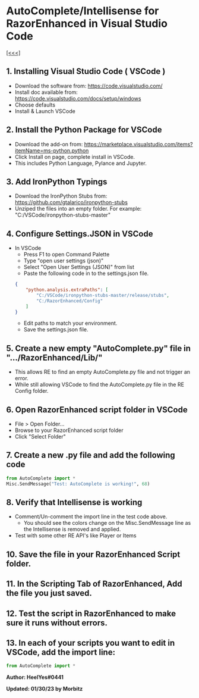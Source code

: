 # AutoComplete/Intellisense for RazorEnhanced in Visual Studio Code

[[<<<]](../index.md)


## 1. Installing Visual Studio Code ( VSCode )
- Download the software from: https://code.visualstudio.com/
- Install doc available from: https://code.visualstudio.com/docs/setup/windows
- Choose defaults
- Install & Launch VSCode

## 2. Install the Python Package for VSCode
- Download the add-on from: https://marketplace.visualstudio.com/items?itemName=ms-python.python
- Click Install on page, complete install in VSCode.
- This includes Python Language, Pylance and Jupyter.

## 3. Add IronPython Typings
- Download the IronPython Stubs from: https://github.com/gtalarico/ironpython-stubs
- Unziped the files into an empty folder.  For example: "C:/VSCode/ironpython-stubs-master"

## 4. Configure Settings.JSON in VSCode
- In VSCode
    - Press F1 to open Command Palette
    - Type "open user settings (json)"
    - Select "Open User Settings (JSON)" from list
    - Paste the following code in to the settings.json file.
    ```json
    {
        "python.analysis.extraPaths": [
            "C:/VSCode/ironpython-stubs-master/release/stubs",
            "C:/RazorEnhanced/Config"
        ]
    }
    ```
    - Edit paths to match your environment.
    - Save the settings.json file.

## 5. Create a new empty "AutoComplete.py" file in ".../RazorEnhanced/Lib/"
- This allows RE to find an empty AutoComplete.py file and not trigger an error.
- While still allowing VSCode to find the AutoComplete.py file in the RE Config folder.

## 6. Open RazorEnhanced script folder in VSCode
- File > Open Folder...
- Browse to your RazorEnhanced script folder
- Click "Select Folder"

## 7. Create a new .py file and add the following code
```py
from AutoComplete import *
Misc.SendMessage("Test: AutoComplete is working!", 68)
```

## 8. Verify that Intellisense is working
- Comment/Un-comment the import line in the test code above.
    - You should see the colors change on the Misc.SendMessage line as the Intellisense is removed and applied.
- Test with some other RE API's like Player or Items

## 10. Save the file in your RazorEnhanced Script folder.

## 11. In the Scripting Tab of RazorEnhanced, Add the file you just saved.

## 12. Test the script in RazorEnhanced to make sure it runs without errors.

## 13. In each of your scripts you want to edit in VSCode, add the import line:
```py
from AutoComplete import *
```


**Author: HeelYes#0441**

**Updated: 01/30/23 by Morbitz**
